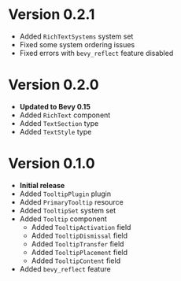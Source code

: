 # Version 0.2.1

- Added `RichTextSystems` system set
- Fixed some system ordering issues
- Fixed errors with `bevy_reflect` feature disabled

# Version 0.2.0

- **Updated to Bevy 0.15**
- Added `RichText` component
- Added `TextSection` type
- Added `TextStyle` type

# Version 0.1.0

- **Initial release**
- Added `TooltipPlugin` plugin
- Added `PrimaryTooltip` resource
- Added `TooltipSet` system set
- Added `Tooltip` component
    - Added `TooltipActivation` field
    - Added `TooltipDismissal` field
    - Added `TooltipTransfer` field
    - Added `TooltipPlacement` field
    - Added `TooltipContent` field
- Added `bevy_reflect` feature